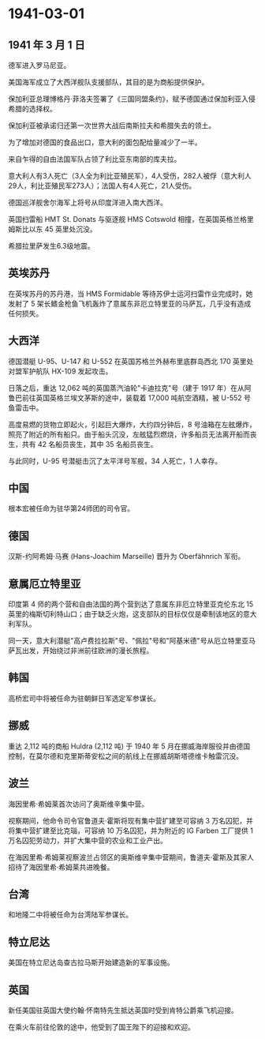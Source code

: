 # 1941-03-01

## 1941 年 3 月 1 日

德军进入罗马尼亚。

美国海军成立了大西洋舰队支援部队，其目的是为商船提供保护。

保加利亚总理博格丹·菲洛夫签署了《三国同盟条约》，赋予德国通过保加利亚入侵希腊的选择权。

保加利亚被承诺归还第一次世界大战后南斯拉夫和希腊失去的领土。

为了增加对德国的食品出口，意大利的面包配给量减少了一半。

来自乍得的自由法国军队占领了利比亚东南部的库夫拉。

意大利人有3人死亡（3人全为利比亚殖民军），4人受伤，282人被俘（意大利人29人，利比亚殖民军273人）；法国人有4人死亡，21人受伤。

德国巡洋舰舍尔海军上将号从印度洋进入南大西洋。

英国扫雷船 HMT St. Donats 与驱逐舰 HMS Cotswold
相撞，在英国英格兰格里姆斯比以东 45 英里处沉没。

希腊拉里萨发生6.3级地震。

## 英埃苏丹

在英埃苏丹的苏丹港，当 HMS Formidable
等待苏伊士运河扫雷作业完成时，她发射了 5
架长鳍金枪鱼飞机轰炸了意属东非厄立特里亚的马萨瓦，几乎没有造成任何损失。

## 大西洋

德国潜艇 U-95、U-147 和 U-552 在英国苏格兰外赫布里底群岛西北 170
英里处对盟军护航队 HX-109 发起攻击。

日落之后，重达 12,062 吨的英国蒸汽油轮"卡迪拉克"号（建于 1917
年）在从阿鲁巴前往英国英格兰埃文茅斯的途中，装载着 17,000 吨航空酒精，被
U-552 号鱼雷击中。

高度易燃的货物立即起火，引起巨大爆炸，大约四分钟后，8
号油箱在左舷爆炸，照亮了附近的所有船只。由于船头沉没，左舷猛烈燃烧，许多船员无法离开船而丧生，共有
42 名船员丧生，其中 35 名船员丧生。

与此同时，U-95 号潜艇击沉了太平洋号军舰，34 人死亡，1 人幸存。

## 中国

根本宏被任命为驻华第24师团的司令官。

## 德国

汉斯-约阿希姆·马赛 (Hans-Joachim Marseille) 晋升为 Oberfähnrich 军衔。

## 意属厄立特里亚

印度第 4 师的两个营和自由法国的两个营到达了意属东非厄立特里亚克伦东北 15
英里的梅斯切利特山口；由于缺乏火炮，这支部队的目标仅仅是牵制该地区的意大利军队。

同一天，意大利潜艇"高卢费拉拉斯"号、"佩拉"号和"阿基米德"号从厄立特里亚马萨瓦出发，开始绕过非洲前往欧洲的漫长旅程。

## 韩国

高桥宏司中将被任命为驻朝鲜日军选定军参谋长。

## 挪威

重达 2,112 吨的商船 Huldra (2,112 吨) 于 1940 年 5
月在挪威海岸服役并由德国控制，在莫尔德和克里斯蒂安松之间的航线上在挪威胡斯塔德维卡触雷沉没。

## 波兰

海因里希·希姆莱首次访问了奥斯维辛集中营。

视察期间，他命令司令官鲁道夫·霍斯将现有集中营扩建至可容纳 3
万名囚犯，并将集中营扩建至比克瑙，可容纳 10 万名囚犯，并为附近的 IG
Farben 工厂提供 1 万名囚犯劳动力，并扩大集中营的农业和工业产出。

在海因里希·希姆莱视察波兰占领区的奥斯维辛集中营期间，鲁道夫·霍斯及其家人招待了海因里希·希姆莱共进晚餐。

## 台湾

和地隆二中将被任命为台湾陆军参谋长。

## 特立尼达

美国在特立尼达岛查古拉马斯开始建造新的军事设施。

## 英国

新任美国驻英国大使约翰·怀南特先生抵达英国时受到肯特公爵乘飞机迎接。

在乘火车前往伦敦的途中，他受到了国王陛下的迎接和欢迎。

